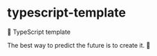 # typescript-template

🐢 TypeScript template

<!-- INSPIRATIONAL_QUOTE_START -->
The best way to predict the future is to create it.
🦖
<!-- INSPIRATIONAL_QUOTE_END -->
